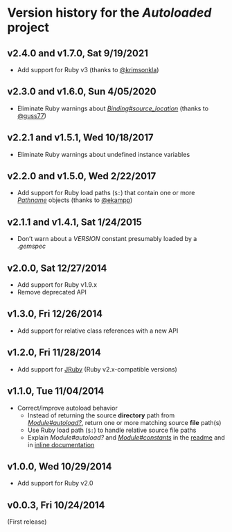# Version history for the *Autoloaded* project

## <a name="v2.4.0"></a>v2.4.0 and <a name="v1.7.0"></a>v1.7.0, Sat 9/19/2021

* Add support for Ruby v3 (thanks to [@krimsonkla][GitHub-user-krimsonkla])

## <a name="v2.3.0"></a>v2.3.0 and <a name="v1.6.0"></a>v1.6.0, Sun 4/05/2020

* Eliminate Ruby warnings about
  [*Binding#source_location*][Ruby-Core-Binding-source_location] (thanks to
  [@guss77][GitHub-user-guss77])

## <a name="v2.2.1"></a>v2.2.1 and <a name="v1.5.1"></a>v1.5.1, Wed 10/18/2017

* Eliminate Ruby warnings about undefined instance variables

## <a name="v2.2.0"></a>v2.2.0 and <a name="v1.5.0"></a>v1.5.0, Wed 2/22/2017

* Add support for Ruby load paths (`$:`) that contain one or more
  [*Pathname*][Ruby-Stdlib-Pathname] objects (thanks to
  [@ekampp][GitHub-user-ekampp])

## <a name="v2.1.1"></a>v2.1.1 and <a name="v1.4.1"></a>v1.4.1, Sat 1/24/2015

* Don’t warn about a *VERSION* constant presumably loaded by a *.gemspec*

## <a name="v2.0.0"></a>v2.0.0, Sat 12/27/2014

* Add support for Ruby v1.9.x
* Remove deprecated API

## <a name="v1.3.0"></a>v1.3.0, Fri 12/26/2014

* Add support for relative class references with a new API

## <a name="v1.2.0"></a>v1.2.0, Fri 11/28/2014

* Add support for [JRuby][JRuby] (Ruby v2.x-compatible versions)

## <a name="v1.1.0"></a>v1.1.0, Tue 11/04/2014

* Correct/improve autoload behavior
  * Instead of returning the source **directory** path from
    [*Module#autoload?*][Ruby-Core-Module-autoload], return one or more matching
    source **file** path(s)
  * Use Ruby load path (`$:`) to handle relative source file paths
  * Explain *Module#autoload?* and
    [*Module#constants*][Ruby-Core-Module-constants] in the [readme][readme] and
    in [inline documentation][inline-documentation]

## <a name="v1.0.0"></a>v1.0.0, Wed 10/29/2014

* Add support for Ruby v2.0

## <a name="v0.0.3"></a>v0.0.3, Fri 10/24/2014

(First release)

[GitHub-user-krimsonkla]:            https://github.com/krimsonkla                                   "GitHub user @krimsonkla"
[GitHub-user-ekampp]:                https://github.com/ekampp                                       "GitHub user @ekampp"
[GitHub-user-guss77]:                https://github.com/guss77                                       "GitHub user @guss77"
[JRuby]:                             https://www.jruby.org/
[Ruby-Core-Binding-source_location]: https://ruby-doc.org/core/Binding.html#method-i-source_location "‘Binding#source_location’ method in the Ruby Core Library"
[Ruby-Core-Module-autoload]:         https://ruby-doc.org/core/Module.html#method-i-autoload-3F      "‘Module#autoload’ method in the Ruby Core Library"
[Ruby-Core-Module-constants]:        https://ruby-doc.org/core/Module.html#method-i-constants        "‘Module#constants’ method in the Ruby Core Library"
[Ruby-Stdlib-Pathname]:              https://ruby-doc.org/stdlib/libdoc/pathname/rdoc/Pathname.html  "‘Pathname’ class in the Ruby Standard Library"
[readme]:                            https://github.com/njonsson/autoloaded/blob/master/README.md    "Autoloaded readme"
[inline-documentation]:              https://www.rubydoc.info/github/njonsson/autoloaded             "Autoloaded inline documentation"
